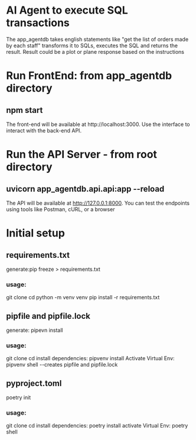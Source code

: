 # AI Agent to execute SQL transactions
The app_agentdb takes english statements like "get the list of orders made by each staff" transforms it to SQLs, executes the SQL and returns the result. Result could be a plot or plane response based on the instructions


# Run FrontEnd: from app_agentdb directory
## npm start
The front-end will be available at http://localhost:3000.
Use the interface to interact with the back-end API.


# Run the API Server - from root directory
## uvicorn app_agentdb.api.api:app --reload
The API will be available at http://127.0.0.1:8000.
You can test the endpoints using tools like Postman, cURL, or a browser


# Initial setup
## requirements.txt
generate:pip freeze > requirements.txt
### usage: 
git clone <project>
cd <project>
python -m venv venv
pip install -r requirements.txt


## pipfile and pipfile.lock
generate: pipevn install

### usage:
git clone <project>
cd <project>
install dependencies: pipvenv install
Activate Virtual Env: pipvenv shell
--creates pipfile and pipfile.lock

## pyproject.toml
poetry init

### usage:
git clone <project>
cd <project>
install dependencies: poetry install
activate Virtual Env: poetry shell


